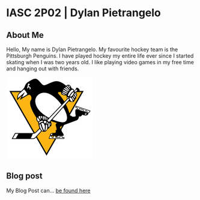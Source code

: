 # IASC 2P02 | Dylan Pietrangelo

## About Me

Hello,
My name is Dylan Pietrangelo. My favourite hockey team is the Pittsburgh Penguins. I have played hockey my entire life ever since I started skating when I was two years old. I like playing video games in my free time and hanging out with friends.

![](Images/penguinslogo.png) 

## Blog post

My Blog Post can... [be found here](blog.md)
